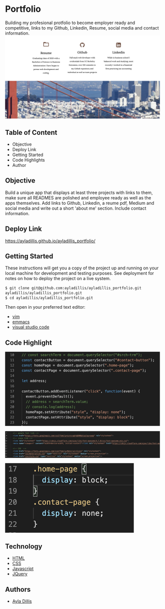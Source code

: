 # Portfolio
Building my profesional protfolio to become employer ready and competitive, links to my Github, Linkedin, Resume, social media and contact information. 
![Web Screenshot](SC1.png)


## Table of Content
- Objective
- Deploy Link
- Getting Started
- Code Highlights
- Author 

## Objective
Build a unique app that displays at least three projects with links to them, make sure all READMES are polished and employee ready as well as the apps themselves. Add links to Github, Linkedin, a reume pdf, Medium and social media and write out a short 'about me' section. Include contact information. 

## Deploy Link
https://ayladillis.github.io/ayladillis_portfolio/ 

## Getting Started
These instructions will get you a copy of the project up and running on your local machine for development and testing purposes. See deployment for notes on how to deploy the project on a live system.

```
$ git clone git@github.com:ayladillis/ayladillis_portfolio.git
ayladillis/ayladillis_portfolio.git
$ cd ayladillis/ayladillis_portfolio.git
```
Then open in your preferred text editor:
- [vim](https://www.vim.org/) 
- [emmacs](https://www.gnu.org/software/emacs/)
- [visual studio code](https://code.visualstudio.com/) 

## Code Highlight

![Web Screenshot](SC2.png)


![Web Screenshot](SC3.png)


![Web Screenshot](SC4.png)



## Technology
* [HTML](https://developer.mozilla.org/en-US/docs/Web/HTML)
* [CSS](https://developer.mozilla.org/en-US/docs/Web/CSS)
* [Javascript](https://developer.mozilla.org/en-US/docs/Web/JavaScrip)
* [JQuery](https://jquery.com/)

## Authors 
- [Ayla Dillis](https://github.com/ayladillis)